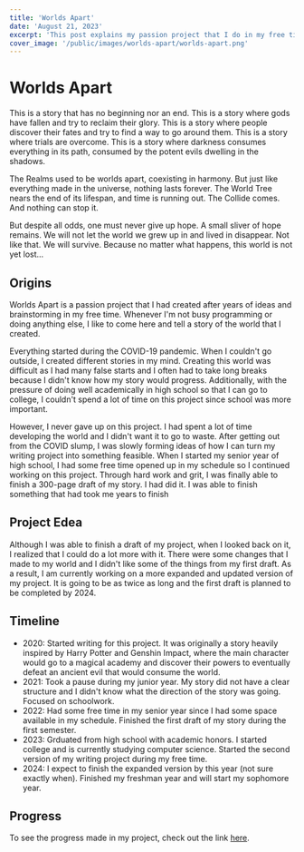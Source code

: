 ```yaml
---
title: 'Worlds Apart'
date: 'August 21, 2023'
excerpt: 'This post explains my passion project that I do in my free time'
cover_image: '/public/images/worlds-apart/worlds-apart.png'
---
```


# Worlds Apart

This is a story that has no beginning nor an end.  This is a story where gods have fallen and try to reclaim their glory.  This is a story where people discover their fates and try to find a way to go around them.  This is a story where trials are overcome.  This is a story where darkness consumes everything in its path, consumed by the potent evils dwelling in the shadows. 

The Realms used to be worlds apart, coexisting in harmony.  But just like everything made in the universe, nothing lasts forever.  The World Tree nears the end of its lifespan, and time is running out.  The Collide comes.  And nothing can stop it.

But despite all odds, one must never give up hope.  A small sliver of hope remains.  We will not let the world we grew up in and lived in disappear.  Not like that.  We will survive.  Because no matter what happens, this world is not yet lost... 

## Origins

Worlds Apart is a passion project that I had created after years of ideas and brainstorming in my free time.  Whenever I'm not busy programming or doing anything else, I like to come here and tell a story of the world that I created.  

Everything started during the COVID-19 pandemic.  When I couldn't go outside, I created different stories in my mind.  Creating this world was difficult as I had many false starts and I often had to take long breaks because I didn't know how my story would progress.  Additionally, with the pressure of doing well academically in high school so that I can go to college, I couldn't spend a lot of time on this project since school was more important.

However, I never gave up on this project.  I had spent a lot of time developing the world and I didn't want it to go to waste.  After getting out from the COVID slump, I was slowly forming ideas of how I can turn my writing project into something feasible.  When I started my senior year of high school, I had some free time opened up in my schedule so I continued working on this project.  Through hard work and grit, I was finally able to finish a 300-page draft of my story.  I had did it.  I was able to finish something that had took me years to finish

## Project Edea

Although I was able to finish a draft of my project, when I looked back on it, I realized that I could do a lot more with it.  There were some changes that I made to my world and I didn't like some of the things from my first draft.  As a result, I am currently working on a more expanded and updated version of my project.  It is going to be as twice as long and the first draft is planned to be completed by 2024.

## Timeline

- 2020: Started writing for this project.  It was originally a story heavily inspired by Harry Potter and Genshin Impact, where the main character would go to a magical academy and discover their powers to eventually defeat an ancient evil that would consume the world.  
- 2021: Took a pause during my junior year.  My story did not have a clear structure and I didn't know what the direction of the story was going.  Focused on schoolwork.
- 2022: Had some free time in my senior year since I had some space available in my schedule.  Finished the first draft of my story during the first semester.
- 2023: Grduated from high school with academic honors.  I started college and is currently studying computer science.  Started the second version of my writing project during my free time.
- 2024:  I expect to finish the expanded version by this year (not sure exactly when).  Finished my freshman year and will start my sophomore year.

## Progress

To see the progress made in my project, check out the link <a href='https://www.wattpad.com/story/355628801-worlds-apart-the-edea-chronicles'>here</a>.
